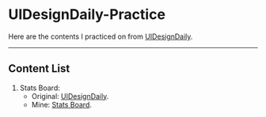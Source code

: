 # UIDesignDaily-Practice
Here are the contents I practiced on from [UIDesignDaily](https://uidesigndaily.com/).
- - -
## Content List
1. Stats Board: 
	* Original: [UIDesignDaily](https://uidesigndaily.com/posts/sketch-stats-card-statistics-cards-day-1119).
	* Mine: [Stats Board](https://github.com/FUNKY-doc69/UIDesignDaily-Practice/tree/main/Stats%20Card).



